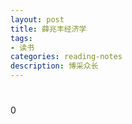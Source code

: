 ```yaml
---
layout: post
title: 薛兆丰经济学
tags:
- 读书
categories: reading-notes
description: 博采众长
---
```


# 






0
